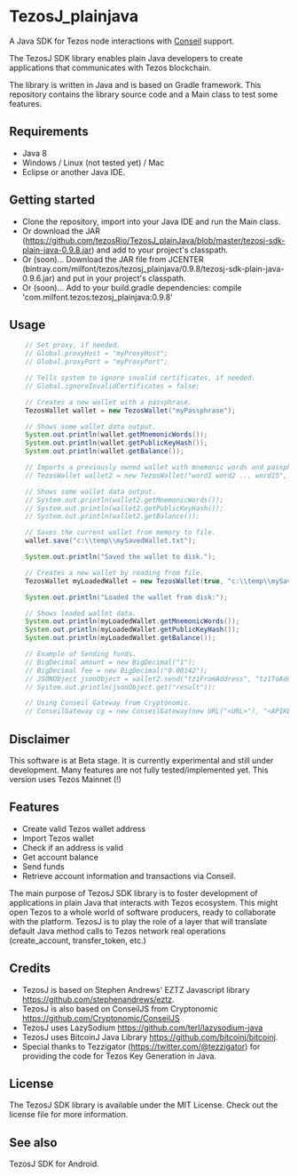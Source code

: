 # TezosJ_plainjava
A Java SDK for Tezos node interactions with [Conseil](https://cryptonomic.github.io/Conseil/#/) support.

The TezosJ SDK library enables plain Java developers to create applications that communicates with Tezos blockchain.

The library is written in Java and is based on Gradle framework. This repository contains the library source code and a Main class to test some features.

## Requirements

- Java 8
- Windows / Linux (not tested yet) / Mac
- Eclipse or another Java IDE.

## Getting started

- Clone the repository, import into your Java IDE and run the Main class.
- Or download the JAR (https://github.com/tezosRio/TezosJ_plainJava/blob/master/tezosj-sdk-plain-java-0.9.8.jar) and add to your project's classpath.
- Or (soon)... Download the JAR file from JCENTER (bintray.com/milfont/tezos/tezosj_plainjava/0.9.8/tezosj-sdk-plain-java-0.9.6.jar) and put in your project's classpath.
- Or (soon)... Add to your build.gradle dependencies: compile 'com.milfont.tezos:tezosj_plainjava:0.9.8'

## Usage

```java
    // Set proxy, if needed.
    // Global.proxyHost = "myProxyHost";
    // Global.proxyPort = "myProxyPort";

    // Tells system to ignore invalid certificates, if needed.
    // Global.ignoreInvalidCertificates = false;

    // Creates a new wallet with a passphrase.
    TezosWallet wallet = new TezosWallet("myPassphrase");

    // Shows some wallet data output.
    System.out.println(wallet.getMnemonicWords());
    System.out.println(wallet.getPublicKeyHash());
    System.out.println(wallet.getBalance());

    // Imports a previously owned wallet with mnemonic words and passphrase.
    // TezosWallet wallet2 = new TezosWallet("word1 word2 ... word15", "myPassphrase");

    // Shows some wallet data output.
    // System.out.println(wallet2.getMnemonicWords());
    // System.out.println(wallet2.getPublicKeyHash());
    // System.out.println(wallet2.getBalance());

    // Saves the current wallet from memory to file.
    wallet.save("c:\\temp\\mySavedWallet.txt");

    System.out.println("Saved the wallet to disk.");

    // Creates a new wallet by reading from file.
    TezosWallet myLoadedWallet = new TezosWallet(true, "c:\\temp\\mySavedWallet.txt", "myPassphrase");

    System.out.println("Loaded the wallet from disk:");

    // Shows loaded wallet data.
    System.out.println(myLoadedWallet.getMnemonicWords());
    System.out.println(myLoadedWallet.getPublicKeyHash());
    System.out.println(myLoadedWallet.getBalance());

    // Example of Sending funds.
    // BigDecimal amount = new BigDecimal("1");
    // BigDecimal fee = new BigDecimal("0.00142");
    // JSONObject jsonObject = wallet2.send("tz1FromAddress", "tz1ToAddress", amount, fee, "", "");
    // System.out.println(jsonObject.get("result"));

    // Using Conseil Gateway from Cryptonomic.
    // ConseilGateway cg = new ConseilGateway(new URL("<URL>"), "<APIKEY>", "alphanet");
```

## Disclaimer

This software is at Beta stage. It is currently experimental and still under development. Many features are not fully tested/implemented yet. This version uses Tezos Mainnet (!)

## Features

- Create valid Tezos wallet address
- Import Tezos wallet
- Check if an address is valid
- Get account balance
- Send funds
- Retrieve account information and transactions via Conseil.

The main purpose of TezosJ SDK library is to foster development of applications in plain Java that interacts with Tezos ecosystem. This might open Tezos to a whole world of software producers, ready to collaborate with the platform. TezosJ is to play the role of a layer that will translate default Java method calls to Tezos network real operations (create_account, transfer_token, etc.)

## Credits

- TezosJ is based on Stephen Andrews' EZTZ Javascript library https://github.com/stephenandrews/eztz.
- TezosJ is also based on ConseilJS from Cryptonomic https://github.com/Cryptonomic/ConseilJS
- TezosJ uses LazySodium https://github.com/terl/lazysodium-java
- TezosJ uses BitcoinJ Java Library https://github.com/bitcoinj/bitcoinj.
- Special thanks to Tezzigator (https://twitter.com/@tezzigator) for providing the code for Tezos Key Generation in Java.

## License

The TezosJ SDK library is available under the MIT License. Check out the license file for more information.

## See also

TezosJ SDK for Android.
